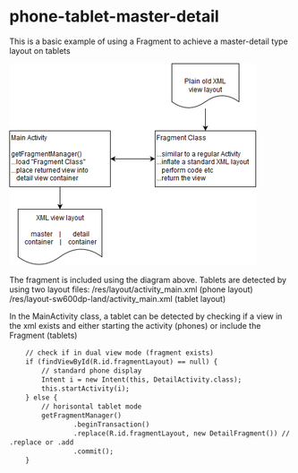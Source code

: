 # phone-tablet-master-detail
This is a basic example of using a Fragment to achieve a master-detail type layout on tablets

![alt text](master-detail-flowchart.png)

The fragment is included using the diagram above. Tablets are detected by using two layout files:
/res/layout/activity_main.xml (phone layout)  
/res/layout-sw600dp-land/activity_main.xml (tablet layout)  

In the MainActivity class, a tablet can be detected by checking if a view in the xml exists and either starting the activity (phones) or include the Fragment (tablets)

        // check if in dual view mode (fragment exists)
        if (findViewById(R.id.fragmentLayout) == null) {
            // standard phone display
            Intent i = new Intent(this, DetailActivity.class);
            this.startActivity(i);
        } else {
            // horisontal tablet mode
            getFragmentManager()
                    .beginTransaction()
                    .replace(R.id.fragmentLayout, new DetailFragment()) // .replace or .add
                    .commit();
        }
